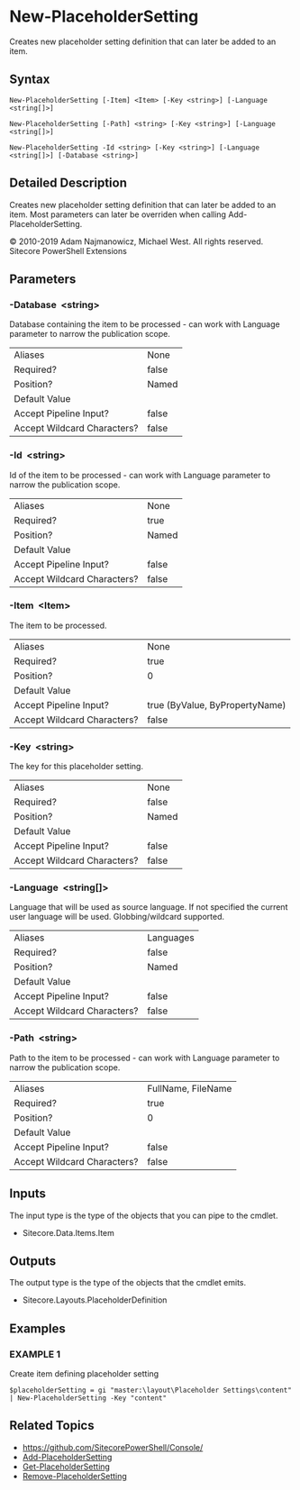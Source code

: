 # New-PlaceholderSetting 
 
Creates new placeholder setting definition that can later be added to an item. 
 
## Syntax 
 
```text
New-PlaceholderSetting [-Item] <Item> [-Key <string>] [-Language <string[]>]

New-PlaceholderSetting [-Path] <string> [-Key <string>] [-Language <string[]>]

New-PlaceholderSetting -Id <string> [-Key <string>] [-Language <string[]>] [-Database <string>]
```
 
## Detailed Description 
 
Creates new placeholder setting definition that can later be added to an item. Most parameters can later be overriden when calling Add-PlaceholderSetting. 
 
© 2010-2019 Adam Najmanowicz, Michael West. All rights reserved. Sitecore PowerShell Extensions 

## Parameters 
 
### -Database&nbsp; &lt;string&gt; 
 
Database containing the item to be processed - can work with Language parameter to narrow the publication scope. 
 
<table>
    <thead></thead>
    <tbody>
        <tr>
            <td>Aliases</td>
            <td>None</td>
        </tr>
        <tr>
            <td>Required?</td>
            <td>false</td>
        </tr>
        <tr>
            <td>Position?</td>
            <td>Named</td>
        </tr>
        <tr>
            <td>Default Value</td>
            <td></td>
        </tr>
        <tr>
            <td>Accept Pipeline Input?</td>
            <td>false</td>
        </tr>
        <tr>
            <td>Accept Wildcard Characters?</td>
            <td>false</td>
        </tr>
    </tbody>
</table> 
 
### -Id&nbsp; &lt;string&gt; 
 
Id of the item to be processed - can work with Language parameter to narrow the publication scope. 
 
<table>
    <thead></thead>
    <tbody>
        <tr>
            <td>Aliases</td>
            <td>None</td>
        </tr>
        <tr>
            <td>Required?</td>
            <td>true</td>
        </tr>
        <tr>
            <td>Position?</td>
            <td>Named</td>
        </tr>
        <tr>
            <td>Default Value</td>
            <td></td>
        </tr>
        <tr>
            <td>Accept Pipeline Input?</td>
            <td>false</td>
        </tr>
        <tr>
            <td>Accept Wildcard Characters?</td>
            <td>false</td>
        </tr>
    </tbody>
</table> 
 
### -Item&nbsp; &lt;Item&gt; 
 
The item to be processed.
 
<table>
    <thead></thead>
    <tbody>
        <tr>
            <td>Aliases</td>
            <td>None</td>
        </tr>
        <tr>
            <td>Required?</td>
            <td>true</td>
        </tr>
        <tr>
            <td>Position?</td>
            <td>0</td>
        </tr>
        <tr>
            <td>Default Value</td>
            <td></td>
        </tr>
        <tr>
            <td>Accept Pipeline Input?</td>
            <td>true (ByValue, ByPropertyName)</td>
        </tr>
        <tr>
            <td>Accept Wildcard Characters?</td>
            <td>false</td>
        </tr>
    </tbody>
</table> 
 
### -Key&nbsp; &lt;string&gt; 
 
The key for this placeholder setting.
 
<table>
    <thead></thead>
    <tbody>
        <tr>
            <td>Aliases</td>
            <td>None</td>
        </tr>
        <tr>
            <td>Required?</td>
            <td>false</td>
        </tr>
        <tr>
            <td>Position?</td>
            <td>Named</td>
        </tr>
        <tr>
            <td>Default Value</td>
            <td></td>
        </tr>
        <tr>
            <td>Accept Pipeline Input?</td>
            <td>false</td>
        </tr>
        <tr>
            <td>Accept Wildcard Characters?</td>
            <td>false</td>
        </tr>
    </tbody>
</table> 
 
### -Language&nbsp; &lt;string[]&gt; 
 
Language that will be used as source language. If not specified the current user language will be used. Globbing/wildcard supported.
 
<table>
    <thead></thead>
    <tbody>
        <tr>
            <td>Aliases</td>
            <td>Languages</td>
        </tr>
        <tr>
            <td>Required?</td>
            <td>false</td>
        </tr>
        <tr>
            <td>Position?</td>
            <td>Named</td>
        </tr>
        <tr>
            <td>Default Value</td>
            <td></td>
        </tr>
        <tr>
            <td>Accept Pipeline Input?</td>
            <td>false</td>
        </tr>
        <tr>
            <td>Accept Wildcard Characters?</td>
            <td>false</td>
        </tr>
    </tbody>
</table> 
 
### -Path&nbsp; &lt;string&gt; 
 
Path to the item to be processed - can work with Language parameter to narrow the publication scope.  
 
<table>
    <thead></thead>
    <tbody>
        <tr>
            <td>Aliases</td>
            <td>FullName, FileName</td>
        </tr>
        <tr>
            <td>Required?</td>
            <td>true</td>
        </tr>
        <tr>
            <td>Position?</td>
            <td>0</td>
        </tr>
        <tr>
            <td>Default Value</td>
            <td></td>
        </tr>
        <tr>
            <td>Accept Pipeline Input?</td>
            <td>false</td>
        </tr>
        <tr>
            <td>Accept Wildcard Characters?</td>
            <td>false</td>
        </tr>
    </tbody>
</table> 
 
## Inputs 
 
The input type is the type of the objects that you can pipe to the cmdlet. 
 
* Sitecore.Data.Items.Item 
 
## Outputs 
 
The output type is the type of the objects that the cmdlet emits. 
 
* Sitecore.Layouts.PlaceholderDefinition

## Examples 
 
### EXAMPLE 1
 
Create item defining placeholder setting
 
```text
$placeholderSetting = gi "master:\layout\Placeholder Settings\content" | New-PlaceholderSetting -Key "content"
```

## Related Topics 
 

* <a href='https://github.com/SitecorePowerShell/Console/' target='_blank'>https://github.com/SitecorePowerShell/Console/</a><br/>
* [Add-PlaceholderSetting](add-placeholdersetting.md)
* [Get-PlaceholderSetting](get-placeholdersetting.md)
* [Remove-PlaceholderSetting](remove-placeholdersetting.md)